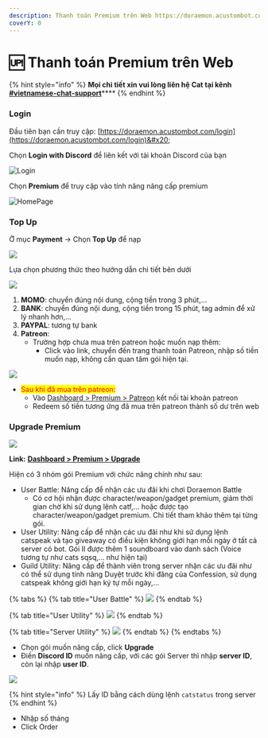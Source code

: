 ```yaml
---
description: Thanh toán Premium trên Web https://doraemon.acustombot.com/
coverY: 0
---
```


# 🆙 Thanh toán Premium trên Web

{% hint style="info" %}
**Mọi chi tiết xin vui lòng liên hệ Cat tại kênh** [**#vietnamese-chat-support**](https://canary.discord.com/channels/511577620429668355/607726564008001576)****
{% endhint %}

### Login

Đầu tiên bạn cần truy cập: [https://doraemon.acustombot.com/login](https://doraemon.acustombot.com/login)&#x20;

Chọn **Login with Discord** để liên kết với tài khoản Discord của bạn

![Login](<../.gitbook/assets/image (4).png>)

Chọn **Premium** để truy cập vào tính năng nâng cấp premium

![HomePage](<../.gitbook/assets/image (1).png>)

### Top Up

Ở mục **Payment** → Chọn **Top Up** để nạp

![](https://lh3.googleusercontent.com/ZzLi59tpERHIKtVPJgASxdnPZlKi4T80STXcQZzQxP7oGvR9yIcACiH3u4bUiSglt5x9jJOQErJfT88qKjIlHvz\_qsaD43FSeI\_HmmejOpLibyuMpDvaaYbx08BxTkD11LUPDqu3CEVH4otoyw)

Lựa chọn phương thức theo hướng dẫn chi tiết bên dưới

![](https://lh5.googleusercontent.com/e0EWnImxgUmzHSxnE4G6XNF6Fh\_SqMsZLeVbEwfIFcA\_nWTwl\_o1Ln0uPb00wpszxAaNQrk-Bb3aamL95r-xGnet9GGhBLa39MQRD9YtWia8iiWn9sz9vOIZtdan5m1CxxqvpvMZ-Vdvz4vwLA)

1. **MOMO**: chuyển đúng nội dung, cộng tiền trong 3 phút,...&#x20;
2. **BANK**: chuyển đúng nội dung, cộng tiền trong 15 phút, tag admin để xử lý nhanh hơn,...
3. **PAYPAL**: tương tự bank&#x20;
4. **Patreon**:
   * Trường hợp chưa mua trên patreon hoặc muốn nạp thêm:
     * Click vào link, chuyển đến trang thanh toán Patreon, nhập số tiền muốn nạp, không cần quan tâm gói hiện tại.

![](https://lh5.googleusercontent.com/pkSOLvu3vFGCHXWGqDpBpEn1vIjl-KR8cq3gqkwJhbNtzQutxfe4gJKVADkIOLcdiFYPOL00VwxqPK6yqzWKuSjWTtNtBhfClzjdn9XYkNu9LXa4qh-CZseUTTnt782kFnaWO4UhHV2Y80AwaA)

* <mark style="color:red;">Sau khi đã mua trên patreon:</mark>
  * Vào [Dashboard > Premium > Patreon](https://doraemon.acustombot.com/premium/patreon) kết nối tài khoản patreon
  * Redeem số tiền tương ứng đã mua trên patreon thành số dư trên web

### Upgrade Premium

![](https://lh3.googleusercontent.com/LqzFlsT-X8ZZla3F7hxS65B6rsDJnVm1w3OEVNRt4NS2-ZkatsRjwZabLa2SkY-fqDC6TuaCYYn8Ka5NpFWSMwf7tt3w29IbLQbwaUJEdDuIAG5nfuEboWJpzxFRhpWVZASTDRUvm9uIJ4ll7A)

**Link:** [**Dashboard > Premium > Upgrade**](https://doraemon.acustombot.com/premium)

Hiện có 3 nhóm gói Premium với chức năng chính như sau:&#x20;

* User Battle: Nâng cấp để nhận các ưu đãi khi chơi Doraemon Battle&#x20;
  * Có cơ hội nhận được character/weapon/gadget premium, giảm thời gian chờ khi sử dụng lệnh catf,... hoặc được tạo character/weapon/gadget premium. Chi tiết tham khảo thêm tại từng gói.&#x20;
* User Utility: Nâng cấp để nhận các ưu đãi như khi sử dụng lệnh catspeak và tạo giveaway có điều kiện không giới hạn mỗi ngày ở tất cả server có bot. Gói II được thêm 1 soundboard vào danh sách (Voice tương tự như cats sqsq,... như hiện tại)&#x20;
* Guild Utility: Nâng cấp để thành viên trong server nhận các ưu đãi như có thể sử dụng tính năng Duyệt trước khi đăng của Confession, sử dụng catspeak không giới hạn ký tự mỗi ngày,...

{% tabs %}
{% tab title="User Battle" %}
![](<../.gitbook/assets/image (2).png>)
{% endtab %}

{% tab title="User Utility" %}
![](<../.gitbook/assets/image (3).png>)
{% endtab %}

{% tab title="Server Utility" %}
![](<../.gitbook/assets/image (6).png>)
{% endtab %}
{% endtabs %}

* Chọn gói muốn nâng cấp, click **Upgrade**
* Điền **Discord ID** muốn nâng cấp, với các gói Server thì nhập **server ID**, còn lại nhập **user ID**.

![](https://lh6.googleusercontent.com/-9eHxP7zbM0iXe5a19avPRsgtlXMYLv1erzV9bH6eZ\_Xd07BsoN1hXJaWVCHzW75OO4VFztq-g\_nuYqf6e-w-qaIunoJtbFW6JUFTFVuI3R5SoRpW0Qwq6FJRYtz9CYOPinFHx1tSTkwo2KSqQ)

{% hint style="info" %}
Lấy ID bằng cách dùng lệnh `catstatus` trong server
{% endhint %}

* Nhập số tháng
* Click Order



